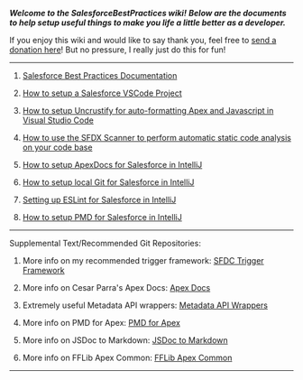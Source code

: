 _**Welcome to the SalesforceBestPractices wiki!**_
_**Below are the documents to help setup useful things to make you life a little better as a developer.**_

If you enjoy this wiki and would like to say thank you, feel free to [send a donation here](https://www.paypal.com/donate?business=RNHEF8ZWKKLDG&currency_code=USD)! But no pressure, I really just do this for fun!

***


1. [Salesforce Best Practices Documentation](https://github.com/Coding-With-The-Force/SalesforceBestPractices/wiki/SF-Best-Practices-Documentation)

2. [How to setup a Salesforce VSCode Project](https://github.com/Coding-With-The-Force/SalesforceBestPractices/wiki/How-to-Setup-a-Salesforce-VSCode-Project-(Org-Development-Model))

3. [How to setup Uncrustify for auto-formatting Apex and Javascript in Visual Studio Code ](https://github.com/Coding-With-The-Force/SalesforceBestPractices/wiki/Setup-Uncrustify-Code-Formatting-for-Apex-and-Javascript-in-Visual-Studio-Code)

4. [How to use the SFDX Scanner to perform automatic static code analysis on your code base](https://github.com/Coding-With-The-Force/SalesforceBestPractices/wiki/How-to-setup-the-SFDX-Scanner-CLI-Plugin-for-Static-Code-Analysis)

3. [How to setup ApexDocs for Salesforce in IntelliJ](https://github.com/Coding-With-The-Force/SalesforceBestPractices/wiki/How-to-Install-ApexDocs)

4. [How to setup local Git for Salesforce in IntelliJ](https://github.com/Coding-With-The-Force/SalesforceBestPractices/wiki/Setting-up-and-using-local-Git-with-IntelliJ-Illuminated-Cloud-for-Salesforce)

5. [Setting up ESLint for Salesforce in IntelliJ](https://github.com/Coding-With-The-Force/SalesforceBestPractices/wiki/How-to-Setup-ESLint-in-IntelliJ)

6. [How to setup PMD for Salesforce in IntelliJ](https://github.com/Coding-With-The-Force/SalesforceBestPractices/wiki/How-to-Setup-PMD-for-Apex-Code-in-IntelliJ)



***


Supplemental Text/Recommended Git Repositories:

1. More info on my recommended trigger framework: [SFDC Trigger Framework](https://github.com/kevinohara80/sfdc-trigger-framework)

2. More info on Cesar Parra's Apex Docs: [Apex Docs](https://github.com/cesarParra/apexdocs)

3. Extremely useful Metadata API wrappers: [Metadata API Wrappers](https://github.com/financialforcedev/apex-mdapi)

4. More info on PMD for Apex: [PMD for Apex](https://pmd.github.io/latest/pmd_rules_apex.html)

5. More info on JSDoc to Markdown: [JSDoc to Markdown](https://github.com/jsdoc2md/jsdoc-to-markdown)

6. More info on FFLib Apex Common: [FFLib Apex Common](https://github.com/apex-enterprise-patterns/fflib-apex-common)


***
